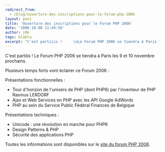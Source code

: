 ```yaml
---
redirect_from:
  - /blog/ouverture-des-inscriptions-pour-le-forum-php-2006
layout: post
title: 'Ouverture des inscriptions pour le Forum PHP 2006'
date: '2006-10-06 11:49:56'
author: j0k
tags: blabla
excerpt: "C'est partiiis !     \nLe Forum PHP 2006 se tiendra à Paris les 9 et 10 novembre prochains.  \n  \nPlusieurs temps forts vont éclairer ce Forum 2006 :  \n  \nPrésentations fonctionnelles :   * Tour d'horizon de l'univers de PHP (dont PHP6) par l'inventeur de PHP Rasmus LERDORF   * Ajax et Web Services en PHP avec les API      …"
---
```


C'est partiiis !
Le Forum PHP 2006 se tiendra à Paris les 9 et 10 novembre prochains.

Plusieurs temps forts vont éclairer ce Forum 2006 :

Présentations fonctionnelles :
* Tour d'horizon de l'univers de PHP (dont PHP6) par l'inventeur de PHP Rasmus LERDORF
* Ajax et Web Services en PHP avec les API Google AdWords
* PHP au sein du Service Public Fédéral Finances de Belgique

Présentations techniques :
* Unicode : une révolution en marche pour PHP6
* Design Patterns &amp; PHP
* Sécurité des applications PHP

Toutes les informations sont disponibles sur le [site du forum PHP 2006](http://www.afup.org/pages/forumphp2006/index.php).
